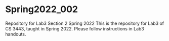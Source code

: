 # Spring2022_002
Repository for Lab3 Section 2 Spring 2022  This is the repository for Lab3 of CS 3443, taught in Spring 2022. Please follow instructions in Lab3 handouts.
